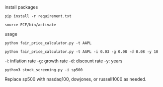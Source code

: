 install packages

```
pip install -r requirement.txt
```

```
source FCF/bin/activate
```
usage 

```
python fair_price_calculator.py -t AAPL
```

```
python fair_price_calculator.py -t AAPL -i 0.03 -g 0.08 -d 0.08 -y 10
```

-i: inflation rate
-g: growth rate
-d: discount rate
-y: years

```
python3 stock_screening.py -i sp500
```

Replace sp500 with nasdaq100, dowjones, or russell1000 as needed.
